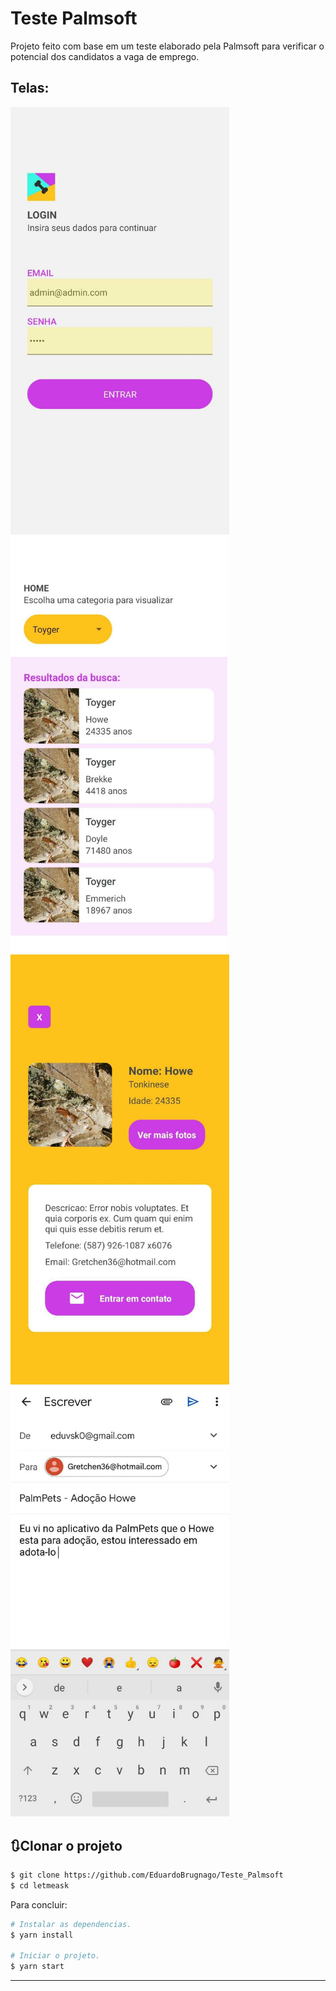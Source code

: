 # Teste Palmsoft

Projeto feito com base em um teste elaborado pela Palmsoft para verificar o potencial dos candidatos a vaga de emprego.



## Telas:

<p float="center">
  <img alt="Mobile" width="350" src="README_IMGS/img2.jfif" />
  <img alt="Mobile" width="347" src="README_IMGS/img4.jfif" />
  <img alt="Mobile" width="350" src="README_IMGS/img1.jfif" />
  <img alt="Mobile" width="350" src="README_IMGS/img3.jfif" />  
</p>


## 🔃Clonar o projeto

```bash
$ git clone https://github.com/EduardoBrugnago/Teste_Palmsoft
$ cd letmeask
```
Para concluir:
```bash
# Instalar as dependencias.
$ yarn install

# Iniciar o projeto.
$ yarn start

```

---
